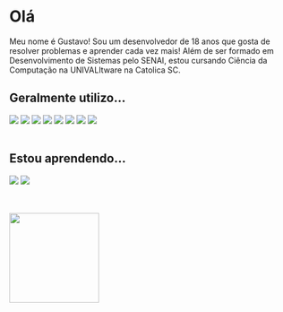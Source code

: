 <h1>Olá</h1>
<p>Meu nome é Gustavo! Sou um desenvolvedor de 18 anos que gosta de resolver problemas e aprender cada vez mais! Além de ser formado em Desenvolvimento de Sistemas pelo SENAI, estou cursando Ciência da Computação na UNIVALItware na Catolica SC. </p>

<h2><b>Geralmente utilizo...</b></h2>
  <div>
    <img src="https://img.shields.io/badge/php-%23777BB4.svg?style=for-the-badge&logo=php&logoColor=white" />
    <img src="https://img.shields.io/badge/JavaScript-F7DF1E?style=for-the-badge&logo=javascript&logoColor=black" />
    <img src="https://img.shields.io/badge/HTML-E34F26?style=for-the-badge&logo=html5&logoColor=white" />
    <img src="https://img.shields.io/badge/CSS-1572B6?style=for-the-badge&logo=css3&logoColor=white" />
    <img src="https://img.shields.io/badge/Python-3776AB?style=for-the-badge&logo=python&logoColor=white" />
    <img src="https://img.shields.io/badge/bootstrap-%238511FA.svg?style=for-the-badge&logo=bootstrap&logoColor=white" />
    <img src="https://img.shields.io/badge/MySQL-00000F?style=for-the-badge&logo=mysql&logoColor=white" />
    <img src="https://img.shields.io/badge/GIT-E44C30?style=for-the-badge&logo=git&logoColor=white" />
  </div>
  <br>
  
  <h2><b>Estou aprendendo...</b></h2>
  <div>
    <img src="https://img.shields.io/badge/react-%2320232a.svg?style=for-the-badge&logo=react&logoColor=%2361DAFB" />
    <img src="https://img.shields.io/badge/MongoDB-%234ea94b.svg?style=for-the-badge&logo=mongodb&logoColor=white" />
  </div>
  <br>

  <br>
<p>
  <img height=160px src="https://github-readme-stats.vercel.app/api/top-langs/?username=0gudu&layout=compact&border_radius=5&theme=midnight-purple">
</p>

